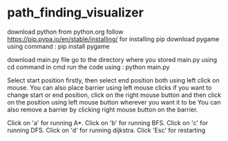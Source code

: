 # path_finding_visualizer
download python from python.org follow https://pip.pypa.io/en/stable/installing/ for installing pip download pygame using command : pip install pygame

download main.py file go to the directory where you stored main.py using cd command in cmd run the code using : python main.py

Select start position firstly, then select end position both using left click on mouse. You can also place barrier using left mouse clicks if you want to change start or end position, click on the right mouse button and then click on the position using left mouse button wherever you want it to be You can also remove a barrier by clicking right mouse button on the barrier.

Click on 'a' for running A*. Click on 'b' for running BFS. Click on 'c' for running DFS. Click on 'd' for running dijkstra. Click 'Esc' for restarting
